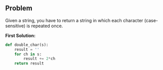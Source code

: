 ## Problem

Given a string, you have to return a string in which each character (case-sensitive) is repeated once.

**First Solution:**

```python
def double_char(s):
    result = ''
    for ch in s:
        result += 2*ch
    return result
```
